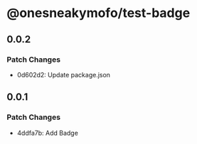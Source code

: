 # @onesneakymofo/test-badge

## 0.0.2

### Patch Changes

- 0d602d2: Update package.json

## 0.0.1

### Patch Changes

- 4ddfa7b: Add Badge
